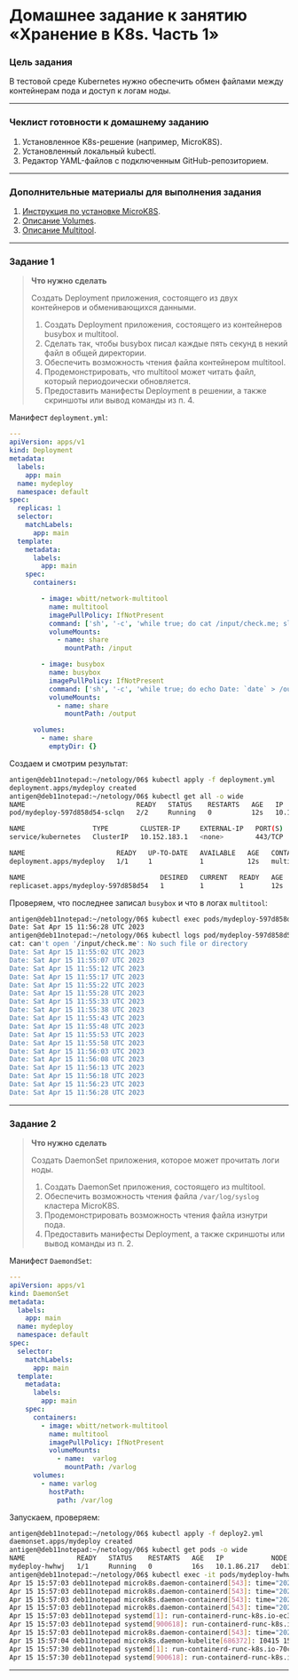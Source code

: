 # Домашнее задание к занятию «Хранение в K8s. Часть 1»

### Цель задания

В тестовой среде Kubernetes нужно обеспечить обмен файлами между контейнерам пода и доступ к логам ноды.

------

### Чеклист готовности к домашнему заданию

1. Установленное K8s-решение (например, MicroK8S).
2. Установленный локальный kubectl.
3. Редактор YAML-файлов с подключенным GitHub-репозиторием.

------

### Дополнительные материалы для выполнения задания

1. [Инструкция по установке MicroK8S](https://microk8s.io/docs/getting-started).
2. [Описание Volumes](https://kubernetes.io/docs/concepts/storage/volumes/).
3. [Описание Multitool](https://github.com/wbitt/Network-MultiTool).

------

### Задание 1 

> **Что нужно сделать**
> 
> Создать Deployment приложения, состоящего из двух контейнеров и обменивающихся данными.
> 
> 1. Создать Deployment приложения, состоящего из контейнеров busybox и multitool.
> 2. Сделать так, чтобы busybox писал каждые пять секунд в некий файл в общей директории.
> 3. Обеспечить возможность чтения файла контейнером multitool.
> 4. Продемонстрировать, что multitool может читать файл, который периодоически обновляется.
> 5. Предоставить манифесты Deployment в решении, а также скриншоты или вывод команды из п. 4.

Манифест `deployment.yml`:
```yaml
---
apiVersion: apps/v1
kind: Deployment
metadata:
  labels:
    app: main
  name: mydeploy
  namespace: default
spec:
  replicas: 1
  selector:
    matchLabels:
      app: main
  template:
    metadata:
      labels:
        app: main
    spec:
      containers:

        - image: wbitt/network-multitool
          name: multitool
          imagePullPolicy: IfNotPresent
          command: ['sh', '-c', 'while true; do cat /input/check.me; sleep 5s; done']
          volumeMounts:
            - name: share
              mountPath: /input

        - image: busybox
          name: busybox
          imagePullPolicy: IfNotPresent
          command: ['sh', '-c', 'while true; do echo Date: `date` > /output/check.me; sleep 5s; done']
          volumeMounts:
            - name: share
              mountPath: /output

      volumes:
        - name: share
          emptyDir: {}
```
Создаем и смотрим результат:
```bash
antigen@deb11notepad:~/netology/06$ kubectl apply -f deployment.yml
deployment.apps/mydeploy created
antigen@deb11notepad:~/netology/06$ kubectl get all -o wide
NAME                            READY   STATUS    RESTARTS   AGE   IP            NODE           NOMINATED NODE   READINESS GATES
pod/mydeploy-597d858d54-sclqn   2/2     Running   0          12s   10.1.86.218   deb11notepad   <none>           <none>

NAME                 TYPE        CLUSTER-IP     EXTERNAL-IP   PORT(S)   AGE   SELECTOR
service/kubernetes   ClusterIP   10.152.183.1   <none>        443/TCP   23d   <none>

NAME                       READY   UP-TO-DATE   AVAILABLE   AGE   CONTAINERS          IMAGES                            SELECTOR
deployment.apps/mydeploy   1/1     1            1           12s   multitool,busybox   wbitt/network-multitool,busybox   app=main

NAME                                  DESIRED   CURRENT   READY   AGE   CONTAINERS          IMAGES                            SELECTOR
replicaset.apps/mydeploy-597d858d54   1         1         1       12s   multitool,busybox   wbitt/network-multitool,busybox   app=main,pod-template-hash=597d858d54
```
Проверяем, что последнее записал `busybox` и что в логах `multitool`:
```bash
antigen@deb11notepad:~/netology/06$ kubectl exec pods/mydeploy-597d858d54-sclqn -c busybox -- cat /output/check.me
Date: Sat Apr 15 11:56:28 UTC 2023
antigen@deb11notepad:~/netology/06$ kubectl logs pod/mydeploy-597d858d54-sclqn -c multitool
cat: can't open '/input/check.me': No such file or directory
Date: Sat Apr 15 11:55:02 UTC 2023
Date: Sat Apr 15 11:55:07 UTC 2023
Date: Sat Apr 15 11:55:12 UTC 2023
Date: Sat Apr 15 11:55:17 UTC 2023
Date: Sat Apr 15 11:55:22 UTC 2023
Date: Sat Apr 15 11:55:28 UTC 2023
Date: Sat Apr 15 11:55:33 UTC 2023
Date: Sat Apr 15 11:55:38 UTC 2023
Date: Sat Apr 15 11:55:43 UTC 2023
Date: Sat Apr 15 11:55:48 UTC 2023
Date: Sat Apr 15 11:55:53 UTC 2023
Date: Sat Apr 15 11:55:58 UTC 2023
Date: Sat Apr 15 11:56:03 UTC 2023
Date: Sat Apr 15 11:56:08 UTC 2023
Date: Sat Apr 15 11:56:13 UTC 2023
Date: Sat Apr 15 11:56:18 UTC 2023
Date: Sat Apr 15 11:56:23 UTC 2023
Date: Sat Apr 15 11:56:28 UTC 2023
```

------

### Задание 2

> **Что нужно сделать**
> 
> Создать DaemonSet приложения, которое может прочитать логи ноды.
> 
> 1. Создать DaemonSet приложения, состоящего из multitool.
> 2. Обеспечить возможность чтения файла `/var/log/syslog` кластера MicroK8S.
> 3. Продемонстрировать возможность чтения файла изнутри пода.
> 4. Предоставить манифесты Deployment, а также скриншоты или вывод команды из п. 2.

Манифест `DaemondSet`:
```yaml
---
apiVersion: apps/v1
kind: DaemonSet
metadata:
  labels:
    app: main
  name: mydeploy
  namespace: default
spec:
  selector:
    matchLabels:
      app: main
  template:
    metadata:
      labels:
        app: main
    spec:
      containers:
        - image: wbitt/network-multitool
          name: multitool
          imagePullPolicy: IfNotPresent
          volumeMounts:
            - name:  varlog
              mountPath: /varlog
      volumes:
        - name: varlog
          hostPath:
            path: /var/log
```
Запускаем, проверяем:
```bash
antigen@deb11notepad:~/netology/06$ kubectl apply -f deploy2.yml
daemonset.apps/mydeploy created
antigen@deb11notepad:~/netology/06$ kubectl get pods -o wide
NAME             READY   STATUS    RESTARTS   AGE   IP            NODE           NOMINATED NODE   READINESS GATES
mydeploy-hwhwj   1/1     Running   0          16s   10.1.86.217   deb11notepad   <none>           <none>
antigen@deb11notepad:~/netology/06$ kubectl exec -it pods/mydeploy-hwhwj -- tail /varlog/syslog
Apr 15 15:57:03 deb11notepad microk8s.daemon-containerd[543]: time="2023-04-15T15:57:03.767263016+03:00" level=info msg="RunPodSandbox for &PodSandboxMetadata{Name:mydeploy-hwhwj,Uid:3c390055-6c3c-49e3-98e3-c431fa4df077,Namespace:default,Attempt:0,} returns sandbox id \"16166d495d08aab67412991b85dbe816d692d25f8b2ab5082dbbd563e65ef8b7\""
Apr 15 15:57:03 deb11notepad microk8s.daemon-containerd[543]: time="2023-04-15T15:57:03.772818765+03:00" level=info msg="CreateContainer within sandbox \"16166d495d08aab67412991b85dbe816d692d25f8b2ab5082dbbd563e65ef8b7\" for container &ContainerMetadata{Name:multitool,Attempt:0,}"
Apr 15 15:57:03 deb11notepad microk8s.daemon-containerd[543]: time="2023-04-15T15:57:03.813127116+03:00" level=info msg="CreateContainer within sandbox \"16166d495d08aab67412991b85dbe816d692d25f8b2ab5082dbbd563e65ef8b7\" for &ContainerMetadata{Name:multitool,Attempt:0,} returns container id \"ec3415e4fa3c24a60a5e4ffcf4f2cd3169f0c4b9036fc3f49b45c218488f12cb\""
Apr 15 15:57:03 deb11notepad microk8s.daemon-containerd[543]: time="2023-04-15T15:57:03.814785111+03:00" level=info msg="StartContainer for \"ec3415e4fa3c24a60a5e4ffcf4f2cd3169f0c4b9036fc3f49b45c218488f12cb\""
Apr 15 15:57:03 deb11notepad systemd[1]: run-containerd-runc-k8s.io-ec3415e4fa3c24a60a5e4ffcf4f2cd3169f0c4b9036fc3f49b45c218488f12cb-runc.KowvyR.mount: Succeeded.
Apr 15 15:57:03 deb11notepad systemd[900618]: run-containerd-runc-k8s.io-ec3415e4fa3c24a60a5e4ffcf4f2cd3169f0c4b9036fc3f49b45c218488f12cb-runc.KowvyR.mount: Succeeded.
Apr 15 15:57:03 deb11notepad microk8s.daemon-containerd[543]: time="2023-04-15T15:57:03.921675650+03:00" level=info msg="StartContainer for \"ec3415e4fa3c24a60a5e4ffcf4f2cd3169f0c4b9036fc3f49b45c218488f12cb\" returns successfully"
Apr 15 15:57:04 deb11notepad microk8s.daemon-kubelite[686372]: I0415 15:57:04.547800  686372 pod_startup_latency_tracker.go:102] "Observed pod startup duration" pod="default/mydeploy-hwhwj" podStartSLOduration=2.547694856 pod.CreationTimestamp="2023-04-15 15:57:02 +0300 MSK" firstStartedPulling="0001-01-01 00:00:00 +0000 UTC" lastFinishedPulling="0001-01-01 00:00:00 +0000 UTC" observedRunningTime="2023-04-15 15:57:04.546503831 +0300 MSK m=+77634.481708556" watchObservedRunningTime="2023-04-15 15:57:04.547694856 +0300 MSK m=+77634.482899581"
Apr 15 15:57:30 deb11notepad systemd[1]: run-containerd-runc-k8s.io-70ce07db1e207cddca657152e16a1d8674aea79a5a7a209156ff1e050ff6d3a3-runc.5JW8Jk.mount: Succeeded.
Apr 15 15:57:30 deb11notepad systemd[900618]: run-containerd-runc-k8s.io-70ce07db1e207cddca657152e16a1d8674aea79a5a7a209156ff1e050ff6d3a3-runc.5JW8Jk.mount: Succeeded.
```
------
